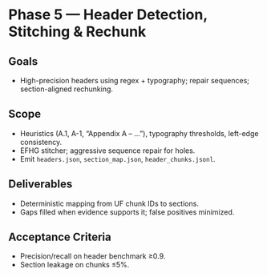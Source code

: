 # Phase 5 — Header Detection, Stitching & Rechunk

## Goals
- High-precision headers using regex + typography; repair sequences; section-aligned rechunking.

## Scope
- Heuristics (A.1, A-1, “Appendix A – ...”), typography thresholds, left-edge consistency.
- EFHG stitcher; aggressive sequence repair for holes.
- Emit `headers.json`, `section_map.json`, `header_chunks.jsonl`.

## Deliverables
- Deterministic mapping from UF chunk IDs to sections.
- Gaps filled when evidence supports it; false positives minimized.

## Acceptance Criteria
- Precision/recall on header benchmark ≥0.9.
- Section leakage on chunks ≤5%.
